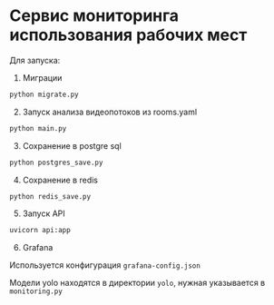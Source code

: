 # Сервис мониторинга использования рабочих мест

Для запуска:

1. Миграции

```sh
python migrate.py
```

2. Запуск анализа видеопотоков из rooms.yaml

```sh
python main.py
```

3. Сохранение в postgre sql

```sh
python postgres_save.py
```

4. Сохранение в redis

```sh
python redis_save.py
```

5. Запуск API

```sh
uvicorn api:app
```

6. Grafana

Используется конфигурация `grafana-config.json`

Модели yolo находятся в директории `yolo`, нужная указывается в `monitoring.py`
